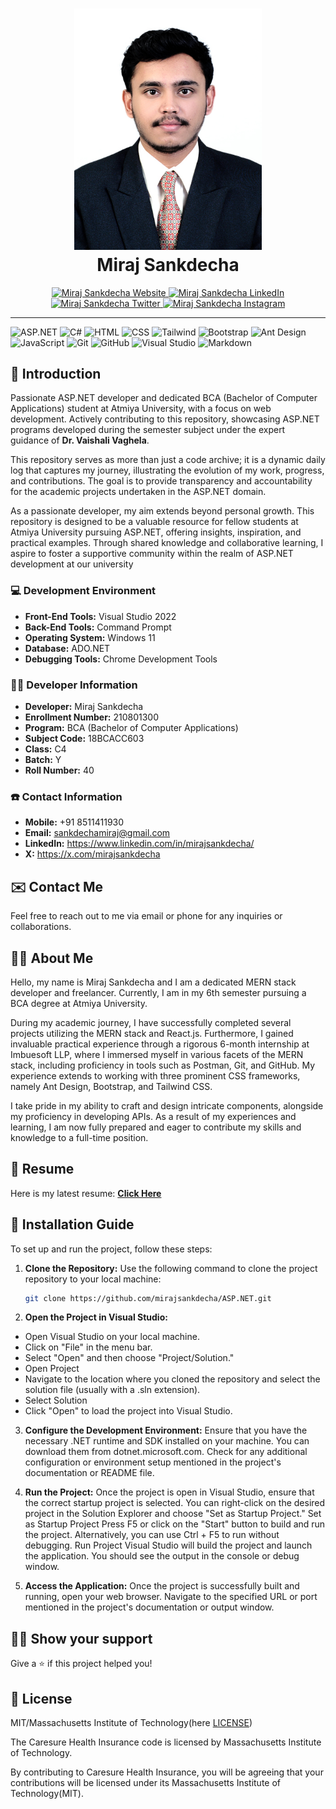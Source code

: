 <h1 align="center">
<a href="https://portfolio-master-sable-seven.vercel.app/" target="_blank">
<img src="https://github.com/mirajsankdecha/Portfolio-master/blob/main/src/Assets/about.png" alt="Miraj Sankdecha Portfolio" width="300">
</a>
<br>
Miraj Sankdecha
</h1>

<p align="center">
<a href="https://portfolio-master-sable-seven.vercel.app/" target="_blank">
<img src="https://img.shields.io/badge/Website-DC143C?style=for-the-badge&logo=medium&logoColor=white" alt="Miraj Sankdecha Website" />
</a>
<a href="https://www.linkedin.com/in/mirajsankdecha/" target="_blank">
<img src="https://img.shields.io/badge/LinkedIn-0077B5?style=for-the-badge&logo=linkedin&logoColor=white" alt="Miraj Sankdecha LinkedIn" />
</a>
<a href="https://twitter.com/mirajsankdecha" target="_blank">
<img src="https://img.shields.io/badge/Twitter-1DA1F2?style=for-the-badge&logo=twitter&logoColor=white" alt="Miraj Sankdecha Twitter" />
</a>
<a href="https://www.instagram.com/mirajgajjar731/?igshid=MzNlNGNkZWQ4Mg%3D%3D" target="_blank">
<img src="https://img.shields.io/badge/Instagram-fe4164?style=for-the-badge&logo=instagram&logoColor=white" alt="Miraj Sankdecha Instagram" />
</a> 
</p>

-- -

 ![ASP.NET](https://img.shields.io/badge/ASP.NET-512BD4?style=for-the-badge&logo=.net&logoColor=white)
 ![C#](https://img.shields.io/badge/C%23-239120?style=for-the-badge&logo=c-sharp&logoColor=white)
 ![HTML](https://img.shields.io/badge/HTML5-E34F26?style=for-the-badge&logo=html5&logoColor=white)
 ![CSS](https://img.shields.io/badge/CSS-1572B6?style=for-the-badge&logo=css3&logoColor=white)
 ![Tailwind](https://img.shields.io/badge/Tailwind_CSS-092749?style=for-the-badge&logo=tailwindcss&logoColor=06B6D4&labelColor=000000)
 ![Bootstrap](https://img.shields.io/badge/Bootstrap-7952B3?style=for-the-badge&logo=bootstrap&logoColor=white)
 ![Ant Design](https://img.shields.io/badge/Ant_Design-0170FE?style=for-the-badge&logo=ant-design&logoColor=white)
 ![JavaScript](https://img.shields.io/badge/JavaScript-F7DF1E?style=for-the-badge&logo=javascript&logoColor=black)
 ![Git](https://img.shields.io/badge/Git-F05032?style=for-the-badge&logo=git&logoColor=white)
 ![GitHub](https://img.shields.io/badge/GitHub-181717?style=for-the-badge&logo=github&logoColor=white)
 ![Visual Studio](https://img.shields.io/badge/Visual_Studio-5C2D91?style=for-the-badge&logo=visual%20studio&logoColor=white)
 ![Markdown](https://img.shields.io/badge/Markdown-000000?style=for-the-badge&logo=markdown&logoColor=white)


## :pushpin: Introduction

Passionate ASP.NET developer and dedicated BCA (Bachelor of Computer Applications) student at Atmiya University, with a focus on web development. Actively contributing to this repository, showcasing ASP.NET programs developed during the semester subject under the expert guidance of **Dr. Vaishali Vaghela**.

This repository serves as more than just a code archive; it is a dynamic daily log that captures my journey, illustrating the evolution of my work, progress, and contributions. The goal is to provide transparency and accountability for the academic projects undertaken in the ASP.NET domain.

As a passionate developer, my aim extends beyond personal growth. This repository is designed to be a valuable resource for fellow students at Atmiya University pursuing ASP.NET, offering insights, inspiration, and practical examples. Through shared knowledge and collaborative learning, I aspire to foster a supportive community within the realm of ASP.NET development at our university

### :computer: Development Environment

- **Front-End Tools:** Visual Studio 2022
- **Back-End Tools:** Command Prompt
- **Operating System:** Windows 11
- **Database:** ADO.NET
- **Debugging Tools:** Chrome Development Tools

### :man_technologist: Developer Information

- **Developer:** Miraj Sankdecha
- **Enrollment Number:** 210801300
- **Program:** BCA (Bachelor of Computer Applications)
- **Subject Code:** 18BCACC603
- **Class:** C4
- **Batch:** Y
- **Roll Number:** 40

### :phone: Contact Information

- **Mobile:** +91 8511411930
- **Email:** sankdechamiraj@gmail.com
- **LinkedIn:** https://www.linkedin.com/in/mirajsankdecha/
- **X:** https://x.com/mirajsankdecha

## :envelope: Contact Me

Feel free to reach out to me via email or phone for any inquiries or collaborations.

## :man_technologist: About Me

Hello, my name is Miraj Sankdecha and I am a dedicated MERN stack developer and freelancer. Currently, I am in my 6th semester pursuing a BCA degree at Atmiya University.

During my academic journey, I have successfully completed several projects utilizing the MERN stack and React.js. Furthermore, I gained invaluable practical experience through a rigorous 6-month internship at Imbuesoft LLP, where I immersed myself in various facets of the MERN stack, including proficiency in tools such as Postman, Git, and GitHub. My experience extends to working with three prominent CSS frameworks, namely Ant Design, Bootstrap, and Tailwind CSS.

I take pride in my ability to craft and design intricate components, alongside my proficiency in developing APIs. As a result of my experiences and learning, I am now fully prepared and eager to contribute my skills and knowledge to a full-time position.

## :page_facing_up: Resume

Here is my latest resume: **[Click Here](https://drive.google.com/file/d/1HO9p2HsdqrXpN-08T3BGXHhwezY6YALH/view)**

## :wrench: Installation Guide

To set up and run the project, follow these steps:

1. **Clone the Repository:** Use the following command to clone the project repository to your local machine:

   ```bash
   git clone https://github.com/mirajsankdecha/ASP.NET.git
   
2. **Open the Project in Visual Studio:**
- Open Visual Studio on your local machine.
- Click on "File" in the menu bar.
- Select "Open" and then choose "Project/Solution."
- Open Project
- Navigate to the location where you cloned the repository and select the solution file (usually with a .sln extension).
- Select Solution
- Click "Open" to load the project into Visual Studio.

3. **Configure the Development Environment:**
Ensure that you have the necessary .NET runtime and SDK installed on your machine. You can download them from dotnet.microsoft.com.
Check for any additional configuration or environment setup mentioned in the project's documentation or README file.

4. **Run the Project:**
Once the project is open in Visual Studio, ensure that the correct startup project is selected. You can right-click on the desired project in the Solution Explorer and choose "Set as Startup Project."
Set as Startup Project
Press F5 or click on the "Start" button to build and run the project. Alternatively, you can use Ctrl + F5 to run without debugging.
Run Project
Visual Studio will build the project and launch the application. You should see the output in the console or debug window.

5. **Access the Application:**
Once the project is successfully built and running, open your web browser.
Navigate to the specified URL or port mentioned in the project's documentation or output window.


## :man_astronaut: Show your support

Give a ⭐️ if this project helped you!

## :page_facing_up: License

MIT/Massachusetts Institute of Technology(here [LICENSE](https://github.com/mirajsankdecha/ASP.NET/blob/main/LICENSE))

The Caresure Health Insurance code is licensed by Massachusetts Institute of Technology.

By contributing to Caresure Health Insurance, you will be agreeing that your contributions will be licensed under its Massachusetts Institute of Technology(MIT).
